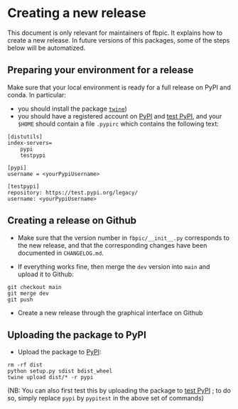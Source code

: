# Creating a new release

This document is only relevant for maintainers of fbpic. It
explains how to create a new release. In future versions of this
packages, some of the steps below will be automatized.

## Preparing your environment for a release

Make sure that your local environment is ready for a full release on
PyPI and conda. In particular:

- you should install the package
[`twine`](https://pypi.python.org/pypi/twine))
- you should have a registered account on [PyPI](https://pypi.python.org/pypi) and [test PyPI](https://testpypi.python.org/pypi), and your `$HOME` should contain a file `.pypirc` which contains the following text:

```
[distutils]
index-servers=
	pypi
	testpypi

[pypi]
username = <yourPypiUsername>

[testpypi]
repository: https://test.pypi.org/legacy/
username: <yourPypiUsername>
```

## Creating a release on Github

- Make sure that the version number in `fbpic/__init__.py`
  corresponds to the new release, and that the corresponding changes have been
  documented in `CHANGELOG.md`.

- If everything works fine, then merge the `dev` version into `main`
and upload it to Github:

```
git checkout main
git merge dev
git push
```

- Create a new release through the graphical interface on Github

## Uploading the package to PyPI

- Upload the package to [PyPI](https://pypi.python.org/pypi):

```
rm -rf dist
python setup.py sdist bdist_wheel
twine upload dist/* -r pypi
```

(NB: You can also first test this by uploading the package to
[test PyPI](https://testpypi.python.org/pypi) ; to do so, simply
replace `pypi` by `pypitest` in the above set of commands)

